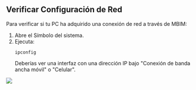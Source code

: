 ## Verificar Configuración de Red

Para verificar si tu PC ha adquirido una conexión de red a través de MBIM:
1. Abre el Símbolo del sistema.
2. Ejecuta:
   ```
   ipconfig
   ```
   Deberías ver una interfaz con una dirección IP bajo "Conexión de banda ancha móvil" o "Celular".

<div style={{ textAlign: 'center' }}>
<img 
  src="https://files.seeedstudio.com/wiki/4g_hat_raspberry_pi_eg25_gl/mbimcmd.PNG" 
  style={{ width: 600}} 
/>
</div>